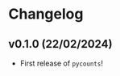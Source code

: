 # Changelog

<!--next-version-placeholder-->

## v0.1.0 (22/02/2024)

- First release of `pycounts`!